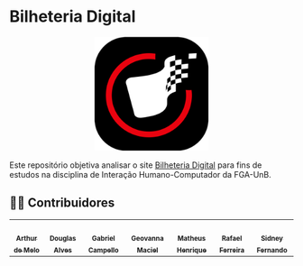 # Bilheteria Digital

<p align="center"><img src="assets/img/bilheteria.png" width = 40%></p>

Este repositório objetiva analisar o site [Bilheteria Digital](https://www.bilheteriadigital.com) para fins de estudos na disciplina de Interação Humano-Computador da FGA-UnB.

## 👨‍💻 Contribuidores

<table>
  <tr>
    <td align="center"><a href="https://github.com/arthurmlv"><img style="border-radius: 50%;" src="https://avatars.githubusercontent.com/u/109696650?v=4" width="100px;" alt=""/><br /><sub><b>Arthur de Melo</b></sub></a><br />
    <td align="center"><a href="https://github.com/dougAlvs"><img style="border-radius: 50%;" src="https://avatars.githubusercontent.com/u/98109429?v=4" width="100px;" alt=""/><br /><sub><b>Douglas Alves</b></sub></a><br /><a href="Link git" title="Rocketseat"></a></td>
    <td align="center"><a href="https://github.com/g16c"><img style="border-radius: 50%;" src="https://avatars.githubusercontent.com/u/90865675?v=4" width="100px;" alt=""/><br /><sub><b>Gabriel Campello</b></sub></a><br /><a href="Link git" title="Rocketseat"></a></td>
        <td align="center"><a href="https://github.com/manuziny"><img style="border-radius: 50%;" src="https://avatars.githubusercontent.com/u/88348637?v=4" width="100px;" alt=""/><br /><sub><b>Geovanna Maciel</b></sub></a><br />
        <td align="center"><a href="https://github.com/mathonaut"><img style="border-radius: 50%;" src="https://avatars.githubusercontent.com/u/97904643?v=4" width="100px;" alt=""/><br /><sub><b>Matheus Henrique</b></sub></a><br />
    <td align="center"><a href="https://github.com/RafaelCLG0"><img style="border-radius: 50%;" src="https://avatars.githubusercontent.com/u/93794185?v=4" width="100px;" alt=""/><br /><sub><b>Rafael Ferreira</b></sub></a><br />
    <td align="center"><a href="https://github.com/nando3d3"><img style="border-radius: 50%;" src="https://avatars.githubusercontent.com/u/88115743?v=4" width="100px;" alt=""/><br /><sub><b>Sidney Fernando</b></sub></a><br />
  </tr>
</table>
